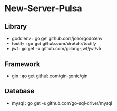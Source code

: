 # New-Server-Pulsa

## Library
- godotenv  : go get github.com/joho/godotenv
- testify   : go get github.com/stretchr/testify
- jwt       : go get -u github.com/golang-jwt/jwt/v5

## Framework
- gin       : go get github.com/gin-gonic/gin

## Database
- mysql     : go get -u github.com/go-sql-driver/mysql
